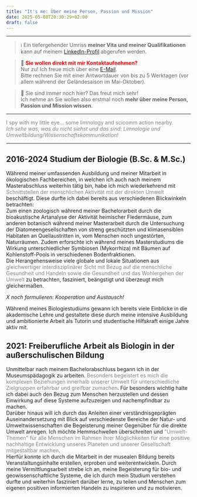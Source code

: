 ```yaml
---
title: "It's me: Über meine Person, Passion und Mission"
date: 2025-05-08T20:30:29+02:00
draft: false
---
```


___
>ℹ Ein tiefergehender Umriss **meiner Vita und meiner Qualifikationen** kann auf meinem [LinkedIn-Profil](https://www.linkedin.com/in/andrea-koplitz-weissgerber/) abgerufen werden. 

>📩 <span style="color: red;">**Sie wollen direkt mit mir Kontaktaufnehmen?**</span>   
Nur zu! Ich freue mich über eine [E-Mail](mailto:spyingonscience@posteo.com?subject=Kontaktaufnahme%20über%20die%20Webseite%20spyingonscience.com).   
Bitte rechnen Sie mit einer Antwortdauer von bis zu 5 Werktagen (vor allem während der Geländesaison im Mai-Oktober).

> 👀 Sie sind immer noch hier? Das freut mich sehr!  
Ich nehme an Sie wollen also erstmal noch **mehr über meine Person, Passion und Mission wissen**.  

___
<span style="color: grey;">I spy with my little eye… some limnology and scicomm action nearby.  
*Ich sehe was, was du nicht siehst und das sind: Limnologie und Umweltbildung/Wissenschaftskommunikation!* </span> 
___
  
## 2016-2024 Studium der Biologie (B.Sc.  &  M.Sc.)
Während meiner umfassenden Ausbildung und meiner Mitarbeit in ökologischen Fachbereichen, in welchen ich auch nach meinem Masterabschluss weiterhin tätig bin, habe ich mich wiederkehrend mit <span style="color: grey;">Schnittstellen der menschlichen Aktivität mit der direkten Umwelt</span> beschäftigt. Diese durfte ich dabei bereits aus verschiedenen Blickwinkeln betrachten:  
Zum einen zoologisch während meiner Bachelorarbeit durch die bioakustische Artanalyse der Aktivität heimischer Fledermäuse, zum anderen botanisch während meiner Masterarbeit durch die Untersuchung der Diatomeengesellschaften von streng geschützten und klimasensiblen Habitaten an Quellaustritten in, vom Menschen noch ungestörten, Naturräumen.  Zudem erforschte ich während meines Masterstudiums die Wirkung unterschiedlicher Symbiosen (Mykorrhiza) mit Bäumen auf Kohlenstoff-Pools in verschiedenen Bodenfraktionen.  
Die Herangehensweise viele globale und lokale Situationen aus <span style="color: grey;">gleichwertiger interdisziplinärer Sicht mit Bezug auf die menschliche Gesundheit und Handeln sowie die Gesundheit und das Wohlergehen der Umwelt</span> zu betrachten, fasziniert, beängstigt und überzeugt mich gleichermaßen.

*X noch formulieren: Kooperation und Austausch!*

Während meines Biologiestudiums gewann ich bereits viele Einblicke in die akademische Lehre und gestaltete diese durch meine intensive Ausbildung und ambitionierte Arbeit als Tutorin und studentische Hilfskraft einige Jahre aktiv mit.  

## 2021: Freiberufliche Arbeit als Biologin in der außerschulischen Bildung
Unmittelbar nach meinem Bachelorabschluss begann ich in der Museumspädagogik zu arbeiten. <span style="color: grey;">Besonders begeistert es mich die komplexen Beziehungen innerhalb unserer Umwelt für unterschiedliche Zielgruppen erfahrbar und greifbar zumachen</span>. Für besonders wichtig halte ich dabei auch den Bezug zum Menschen herzustellen und dessen Einwirkung auf diese Systeme aufzuzeigen und nachempfindbar zu machen.  
Darüber hinaus will ich durch das Anleiten einer verständnisgeprägten Auseinandersetzung mit Blick auf verschiedenste Bereiche der Natur- und Umweltwissenschaften die Begeisterung meiner Gegenüber für die direkte Umwelt anregen. Ich möchte Hemmschwellen überschreiten und<span style="color: grey;"> "Umwelt-Themen" für alle Menschen im Rahmen ihrer Möglichkeiten für eine positive nachhaltige Entwicklung unseres Planeten und unserer Gesellschaft mitgestaltbar machen</span>.  
Hierfür konnte ich durch die Mitarbeit in der musealen Bildung bereits Veranstaltungsinhalte erstellen, erproben und weiterentwickeln. 
Durch meine Vermittlungsarbeit strebe ich an, meine Begeisterung für bio- und geowissenschaftliche Systeme, die ich durch mein Studium verstehen durfte und weiterhin fasziniert darüber lerne, zu teilen und Menschen zum eigenen positiven informierten Handeln zu inspirieren und zu motivieren.


